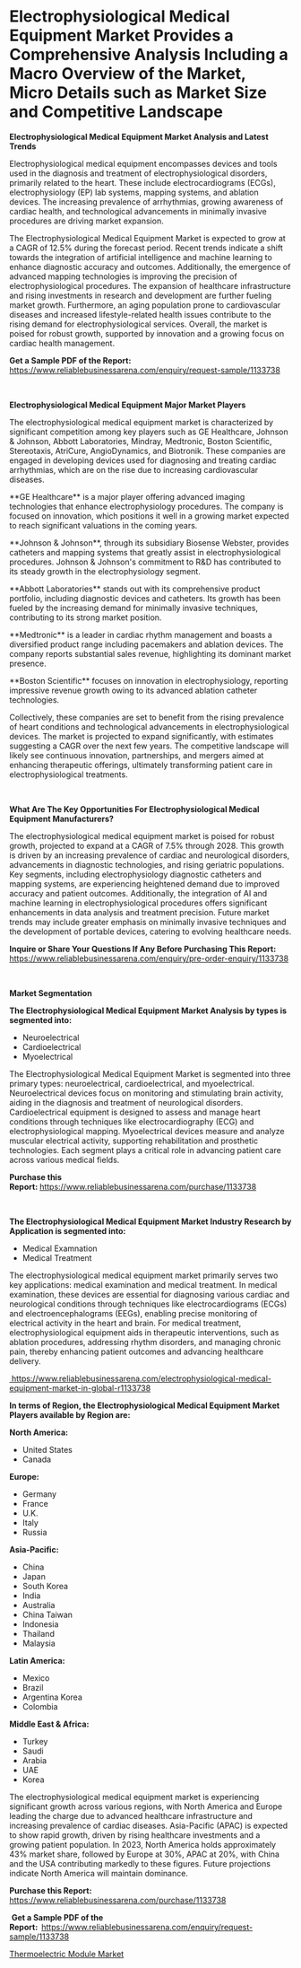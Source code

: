 <p><h1>Electrophysiological Medical Equipment Market Provides a Comprehensive Analysis Including a Macro Overview of the Market, Micro Details such as Market Size and Competitive Landscape</h1></p><p><strong>Electrophysiological Medical Equipment Market Analysis and Latest Trends</strong></p>
<p><p>Electrophysiological medical equipment encompasses devices and tools used in the diagnosis and treatment of electrophysiological disorders, primarily related to the heart. These include electrocardiograms (ECGs), electrophysiology (EP) lab systems, mapping systems, and ablation devices. The increasing prevalence of arrhythmias, growing awareness of cardiac health, and technological advancements in minimally invasive procedures are driving market expansion. </p><p>The Electrophysiological Medical Equipment Market is expected to grow at a CAGR of 12.5% during the forecast period. Recent trends indicate a shift towards the integration of artificial intelligence and machine learning to enhance diagnostic accuracy and outcomes. Additionally, the emergence of advanced mapping technologies is improving the precision of electrophysiological procedures. The expansion of healthcare infrastructure and rising investments in research and development are further fueling market growth. Furthermore, an aging population prone to cardiovascular diseases and increased lifestyle-related health issues contribute to the rising demand for electrophysiological services. Overall, the market is poised for robust growth, supported by innovation and a growing focus on cardiac health management.</p></p>
<p><strong>Get a Sample PDF of the Report:&nbsp;</strong> <a href="https://www.reliablebusinessarena.com/enquiry/request-sample/1133738?utm_campaign=3535&utm_medium=2&utm_source=Github&utm_content=ia&utm_term=25032025&utm_id=electrophysiological-medical-equipment">https://www.reliablebusinessarena.com/enquiry/request-sample/1133738</a></p>
<p>&nbsp;</p>
<p><strong>Electrophysiological Medical Equipment Major Market Players</strong></p>
<p><p>The electrophysiological medical equipment market is characterized by significant competition among key players such as GE Healthcare, Johnson & Johnson, Abbott Laboratories, Mindray, Medtronic, Boston Scientific, Stereotaxis, AtriCure, AngioDynamics, and Biotronik. These companies are engaged in developing devices used for diagnosing and treating cardiac arrhythmias, which are on the rise due to increasing cardiovascular diseases.</p><p>**GE Healthcare** is a major player offering advanced imaging technologies that enhance electrophysiology procedures. The company is focused on innovation, which positions it well in a growing market expected to reach significant valuations in the coming years.</p><p>**Johnson & Johnson**, through its subsidiary Biosense Webster, provides catheters and mapping systems that greatly assist in electrophysiological procedures. Johnson & Johnson's commitment to R&D has contributed to its steady growth in the electrophysiology segment.</p><p>**Abbott Laboratories** stands out with its comprehensive product portfolio, including diagnostic devices and catheters. Its growth has been fueled by the increasing demand for minimally invasive techniques, contributing to its strong market position.</p><p>**Medtronic** is a leader in cardiac rhythm management and boasts a diversified product range including pacemakers and ablation devices. The company reports substantial sales revenue, highlighting its dominant market presence.</p><p>**Boston Scientific** focuses on innovation in electrophysiology, reporting impressive revenue growth owing to its advanced ablation catheter technologies.</p><p>Collectively, these companies are set to benefit from the rising prevalence of heart conditions and technological advancements in electrophysiological devices. The market is projected to expand significantly, with estimates suggesting a CAGR over the next few years. The competitive landscape will likely see continuous innovation, partnerships, and mergers aimed at enhancing therapeutic offerings, ultimately transforming patient care in electrophysiological treatments.</p></p>
<p>&nbsp;</p>
<p><strong>What Are The Key Opportunities For Electrophysiological Medical Equipment Manufacturers?</strong></p>
<p><p>The electrophysiological medical equipment market is poised for robust growth, projected to expand at a CAGR of 7.5% through 2028. This growth is driven by an increasing prevalence of cardiac and neurological disorders, advancements in diagnostic technologies, and rising geriatric populations. Key segments, including electrophysiology diagnostic catheters and mapping systems, are experiencing heightened demand due to improved accuracy and patient outcomes. Additionally, the integration of AI and machine learning in electrophysiological procedures offers significant enhancements in data analysis and treatment precision. Future market trends may include greater emphasis on minimally invasive techniques and the development of portable devices, catering to evolving healthcare needs.</p></p>
<p><strong>Inquire or Share Your Questions If Any Before Purchasing This Report:</strong> <a href="https://www.reliablebusinessarena.com/enquiry/pre-order-enquiry/1133738?utm_campaign=3535&utm_medium=2&utm_source=Github&utm_content=ia&utm_term=25032025&utm_id=electrophysiological-medical-equipment">https://www.reliablebusinessarena.com/enquiry/pre-order-enquiry/1133738</a></p>
<p>&nbsp;</p>
<p><strong>Market Segmentation</strong></p>
<p><strong>The Electrophysiological Medical Equipment Market Analysis by types is segmented into:</strong></p>
<p><ul><li>Neuroelectrical</li><li>Cardioelectrical</li><li>Myoelectrical</li></ul></p>
<p><p>The Electrophysiological Medical Equipment Market is segmented into three primary types: neuroelectrical, cardioelectrical, and myoelectrical. Neuroelectrical devices focus on monitoring and stimulating brain activity, aiding in the diagnosis and treatment of neurological disorders. Cardioelectrical equipment is designed to assess and manage heart conditions through techniques like electrocardiography (ECG) and electrophysiological mapping. Myoelectrical devices measure and analyze muscular electrical activity, supporting rehabilitation and prosthetic technologies. Each segment plays a critical role in advancing patient care across various medical fields.</p></p>
<p><strong>Purchase this Report:&nbsp;</strong><a href="https://www.reliablebusinessarena.com/purchase/1133738?utm_campaign=3535&utm_medium=2&utm_source=Github&utm_content=ia&utm_term=25032025&utm_id=electrophysiological-medical-equipment">https://www.reliablebusinessarena.com/purchase/1133738</a></p>
<p>&nbsp;</p>
<p><strong>The Electrophysiological Medical Equipment Market Industry Research by Application is segmented into:</strong></p>
<p><ul><li>Medical Examnation</li><li>Medical Treatment</li></ul></p>
<p><p>The electrophysiological medical equipment market primarily serves two key applications: medical examination and medical treatment. In medical examination, these devices are essential for diagnosing various cardiac and neurological conditions through techniques like electrocardiograms (ECGs) and electroencephalograms (EEGs), enabling precise monitoring of electrical activity in the heart and brain. For medical treatment, electrophysiological equipment aids in therapeutic interventions, such as ablation procedures, addressing rhythm disorders, and managing chronic pain, thereby enhancing patient outcomes and advancing healthcare delivery.</p></p>
<p><a href="https://www.reliablebusinessarena.com/electrophysiological-medical-equipment-market-in-global-r1133738?utm_campaign=3535&utm_medium=2&utm_source=Github&utm_content=ia&utm_term=25032025&utm_id=electrophysiological-medical-equipment">&nbsp;https://www.reliablebusinessarena.com/electrophysiological-medical-equipment-market-in-global-r1133738</a></p>
<p><strong>In terms of Region, the Electrophysiological Medical Equipment Market Players available by Region are:</strong></p>
<p>
    <p> <strong> North America: </strong>
        <ul>
            <li>United States</li>
            <li>Canada</li>
        </ul>
        </p> 
    <p> <strong> Europe: </strong>
        <ul>
            <li>Germany</li>
            <li>France</li>
            <li>U.K.</li>
            <li>Italy</li>
            <li>Russia</li>
        </ul>
        </p> 
    <p> <strong> Asia-Pacific: </strong>
        <ul>
            <li>China</li>
            <li>Japan</li>
            <li>South Korea</li>
            <li>India</li>
            <li>Australia</li>
            <li>China Taiwan</li>
            <li>Indonesia</li>
            <li>Thailand</li>
            <li>Malaysia</li>
        </ul>
        </p> 
    <p> <strong> Latin America: </strong>
        <ul>
            <li>Mexico</li>
            <li>Brazil</li>
            <li>Argentina Korea</li>
            <li>Colombia</li>
        </ul>
        </p> 
    <p> <strong> Middle East & Africa: </strong>
        <ul>
            <li>Turkey</li>
            <li>Saudi</li>
            <li>Arabia</li>
            <li>UAE</li>
            <li>Korea</li>
        </ul>
    </p>
    </p>
<p><p>The electrophysiological medical equipment market is experiencing significant growth across various regions, with North America and Europe leading the charge due to advanced healthcare infrastructure and increasing prevalence of cardiac diseases. Asia-Pacific (APAC) is expected to show rapid growth, driven by rising healthcare investments and a growing patient population. In 2023, North America holds approximately 43% market share, followed by Europe at 30%, APAC at 20%, with China and the USA contributing markedly to these figures. Future projections indicate North America will maintain dominance.</p></p>
<p><strong>Purchase this Report: </strong><a href="https://www.reliablebusinessarena.com/purchase/1133738?utm_campaign=3535&utm_medium=2&utm_source=Github&utm_content=ia&utm_term=25032025&utm_id=electrophysiological-medical-equipment">https://www.reliablebusinessarena.com/purchase/1133738</a></p>
<p>&nbsp;<strong>Get a Sample PDF of the Report:&nbsp;&nbsp;</strong><a href="https://www.reliablebusinessarena.com/enquiry/request-sample/1133738?utm_campaign=3535&utm_medium=2&utm_source=Github&utm_content=ia&utm_term=25032025&utm_id=electrophysiological-medical-equipment">https://www.reliablebusinessarena.com/enquiry/request-sample/1133738</a></p>
<p><strong></strong></p>
<p><p><a href="https://github.com/kryshaprilbb/Market-Research-Report-List-1/blob/main/thermoelectric-module-market.md?utm_campaign=3535&utm_medium=2&utm_source=Github&utm_content=ia&utm_term=25032025&utm_id=electrophysiological-medical-equipment">Thermoelectric Module Market</a></p></p>